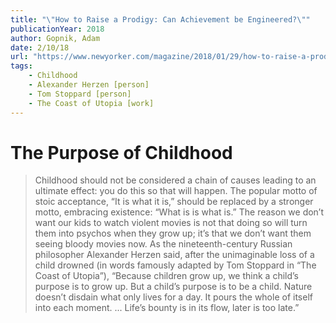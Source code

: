 ```yaml
---
title: "\"How to Raise a Prodigy: Can Achievement be Engineered?\""
publicationYear: 2018
author: Gopnik, Adam
date: 2/10/18
url: "https://www.newyorker.com/magazine/2018/01/29/how-to-raise-a-prodigy"
tags: 
    - Childhood
    - Alexander Herzen [person]
    - Tom Stoppard [person]
    - The Coast of Utopia [work]
---
```


# The Purpose of Childhood

> Childhood should not be considered a chain of causes leading to an ultimate effect: you do this so that will happen. The popular motto of stoic acceptance, “It is what it is,” should be replaced by a stronger motto, embracing existence: “What is is what is.” The reason we don’t want our kids to watch violent movies is not that doing so will turn them into psychos when they grow up; it’s that we don’t want them seeing bloody movies now. As the nineteenth-century Russian philosopher Alexander Herzen said, after the unimaginable loss of a child drowned (in words famously adapted by Tom Stoppard in “The Coast of Utopia”), “Because children grow up, we think a child’s purpose is to grow up. But a child’s purpose is to be a child. Nature doesn’t disdain what only lives for a day. It pours the whole of itself into each moment. ... Life’s bounty is in its flow, later is too late.”
